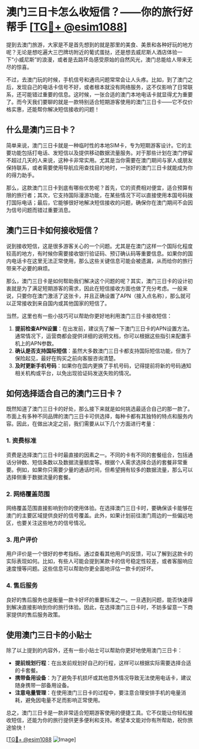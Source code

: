 # 澳门三日卡怎么收短信？——你的旅行好帮手 [[TG💪+ @esim1088](https://t.me/s/esim1088)]

提到去澳门旅游，大家是不是首先想到的就是那里的美食、美景和各种好玩的地方呢？无论是想吃遍大三巴牌坊附近的葡式蛋挞，还是想去威尼斯人酒店体验一下“小威尼斯”的浪漫，或者是去路环岛感受原始的自然风光，澳门总能给人带来无尽的惊喜。

不过，去澳门玩的时候，手机信号和通讯问题常常会让人头疼。比如，到了澳门之后，发现自己的电话卡信号不好，或者根本就没有网络服务，这不仅影响了日常联系，还可能错过重要的信息。这时候，一张合适的澳门本地电话卡就显得尤为重要了。而今天我们要聊的就是一款特别适合短期游客使用的澳门三日卡——它不仅价格实惠，还能帮你解决短信接收的问题！

## 什么是澳门三日卡？

简单来说，澳门三日卡就是一种临时性的本地SIM卡，专为短期游客设计。它的主要功能包括打电话、发短信以及提供移动数据流量服务。对于那些计划在澳门停留不超过几天的人来说，这种卡非常实用。尤其是当你需要在澳门期间与家人或朋友保持联系，或者需要使用导航应用查找目的地时，一张好的澳门三日卡就能成为你的得力助手。

那么，这款澳门三日卡到底有哪些优势呢？首先，它的资费相对便宜，适合预算有限的旅行者；其次，它支持国际漫游功能，在某些情况下可以直接使用本国号码拨打国际电话；最后，它能够很好地解决短信接收的问题，确保你在澳门期间不会因为信号问题而错过重要消息。

## 澳门三日卡如何接收短信？

说到接收短信，这是很多游客关心的一个问题。尤其是在澳门这样一个国际化程度较高的地方，有时候你需要接收银行验证码、预订确认码等重要信息。如果你的国内电话卡在这里无法正常使用，那么这些关键信息可能会被遗漏，从而给你的旅行带来不必要的麻烦。

那么，澳门三日卡是如何帮助我们解决这个问题的呢？其实，澳门三日卡的设计初衷就是为了满足短期游客的需求，因此在短信接收方面也做了充分考虑。一般来说，只要你在澳门激活了这张卡，并且正确设置了APN（接入点名称），那么就可以正常接收到来自国内或其他国家的短信了。

当然，这里也有一些小技巧可以帮助你更好地利用澳门三日卡接收短信：

1. **提前检查APN设置**：在出发前，建议先了解一下澳门三日卡的APN设置方法。通常情况下，运营商都会提供详细的说明文档，你可以根据这些指引来配置手机上的APN参数。
2. **确认是否支持国际短信**：虽然大多数澳门三日卡都支持国际短信功能，但为了保险起见，最好在购买之前向客服咨询清楚。
3. **及时更新手机号码**：如果你在国内更换了手机号码，记得提前将新的号码通知相关机构或平台，以免出现验证码发送失败的情况。

## 如何选择适合自己的澳门三日卡？

既然知道了澳门三日卡的好处，那么接下来就是如何挑选最适合自己的那一款了。市面上有多种不同品牌的澳门三日卡可供选择，每种卡都有其独特的特点和服务内容。因此，在做出决定之前，我们需要从以下几个方面进行考量：

### 1. 资费标准

资费是选择澳门三日卡时最直接的因素之一。不同的卡有不同的套餐组合，包括通话分钟数、短信条数以及数据流量额度等。根据个人需求选择合适的套餐非常重要。例如，如果你只需要少量的通话时间，但希望拥有较多的数据流量，那么可以选择侧重于数据流量的套餐。

### 2. 网络覆盖范围

网络覆盖范围直接影响到你的使用体验。在选择澳门三日卡时，要确保该卡能够在澳门的主要区域提供良好的信号覆盖。此外，如果计划前往澳门周边的一些偏远地区，也要关注这些地方的信号情况。

### 3. 用户评价

用户评价是一个很好的参考指标。通过查看其他用户的反馈，可以了解到这款卡的实际表现如何。比如，有些人可能会提到某款卡的信号稳定性较差，或者客服响应速度慢等问题。这些信息可以帮助你更全面地评估一款卡的好坏。

### 4. 售后服务

良好的售后服务也是衡量一款卡好坏的重要标准之一。一旦遇到问题，能否快速得到解决直接影响到你的旅行体验。因此，在选择澳门三日卡时，不妨多留意一下商家提供的售后服务政策。

## 使用澳门三日卡的小贴士

除了以上提到的内容外，还有一些小贴士可以帮助你更好地使用澳门三日卡：

- **提前规划行程**：在出发前规划好自己的行程，这样可以根据实际需要选择合适的卡套餐。
- **携带备用设备**：为了避免手机损坏或其他意外情况导致无法使用电话卡，建议随身携带一部备用设备。
- **注意电量管理**：在使用澳门三日卡的过程中，要注意合理安排手机的电量消耗，避免因电量不足而影响正常使用。

总之，澳门三日卡是一款非常适合短期游客使用的便捷工具。它不仅能让你轻松接收短信，还能为你的旅行提供更多便利和支持。希望本文能对你有所帮助，祝你旅途愉快！

[[TG💪+ @esim1088](https://t.me/s/esim1088) ![Image](https://i.postimg.cc/4NQfJmqS/Snipaste-2025-05-13-00-14-12.png)]